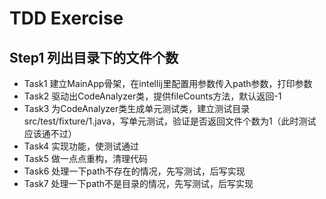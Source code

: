 # TDD Exercise

## Step1 列出目录下的文件个数
   * Task1 建立MainApp骨架，在intellij里配置用参数传入path参数，打印参数
   * Task2 驱动出CodeAnalyzer类，提供fileCounts方法，默认返回-1
   * Task3 为CodeAnalyzer类生成单元测试类，建立测试目录src/test/fixture/1.java，写单元测试，验证是否返回文件个数为1（此时测试应该通不过）
   * Task4 实现功能，使测试通过
   * Task5 做一点点重构，清理代码
   * Task6 处理一下path不存在的情况，先写测试，后写实现
   * Task7 处理一下path不是目录的情况，先写测试，后写实现


